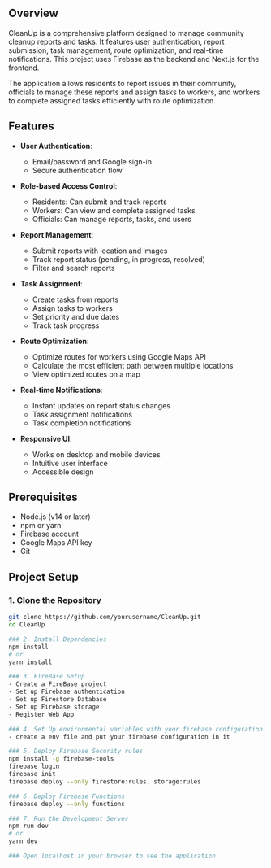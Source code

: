 ## Overview

CleanUp is a comprehensive platform designed to manage community cleanup reports and tasks. It features user authentication, report submission, task management, route optimization, and real-time notifications. This project uses Firebase as the backend and Next.js for the frontend.

The application allows residents to report issues in their community, officials to manage these reports and assign tasks to workers, and workers to complete assigned tasks efficiently with route optimization.

## Features

- **User Authentication**: 
  - Email/password and Google sign-in
  - Secure authentication flow
  
- **Role-based Access Control**: 
  - Residents: Can submit and track reports
  - Workers: Can view and complete assigned tasks
  - Officials: Can manage reports, tasks, and users
  
- **Report Management**: 
  - Submit reports with location and images
  - Track report status (pending, in progress, resolved)
  - Filter and search reports
  
- **Task Assignment**: 
  - Create tasks from reports
  - Assign tasks to workers
  - Set priority and due dates
  - Track task progress
  
- **Route Optimization**: 
  - Optimize routes for workers using Google Maps API
  - Calculate the most efficient path between multiple locations
  - View optimized routes on a map
  
- **Real-time Notifications**: 
  - Instant updates on report status changes
  - Task assignment notifications
  - Task completion notifications
  
- **Responsive UI**: 
  - Works on desktop and mobile devices
  - Intuitive user interface
  - Accessible design

## Prerequisites

- Node.js (v14 or later)
- npm or yarn
- Firebase account
- Google Maps API key
- Git

## Project Setup

### 1. Clone the Repository
```bash
git clone https://github.com/yourusername/CleanUp.git
cd CleanUp

### 2. Install Dependencies
npm install
# or
yarn install

### 3. FireBase Setup
- Create a FireBase project
- Set up Firebase authentication
- Set up Firestore Database
- Set up Firebase storage
- Register Web App

### 4. Set Up environmental variables with your firebase configuration
- create a env file and put your firebase configuration in it

### 5. Deploy Firebase Security rules
npm install -g firebase-tools
firebase login
firebase init
firebase deploy --only firestore:rules, storage:rules

### 6. Deploy Firebase Functions
firebase deploy --only functions

### 7. Run the Development Server
npm run dev 
# or
yarn dev

### Open localhost in your browser to see the application